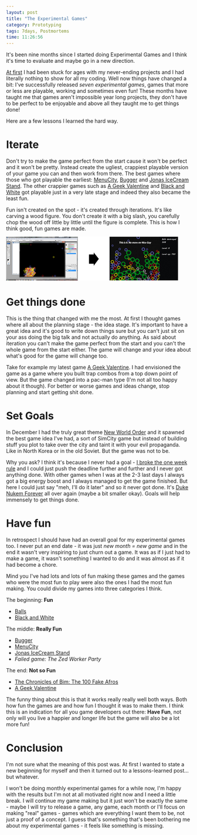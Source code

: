 ```yaml
---
layout: post
title: "The Experimental Games"
category: Prototyping
tags: 7days, Postmortems
time: 11:26:56
---
```


It's been nine months since I started doing Experimental Games and I think it's time to evaluate and maybe go in a new direction.

[At first](/blog/2009/07/21/the_first_worst_post) I had been stuck for ages with my never-ending projects and I had literally nothing to show for all my coding. Well now things have changed a bit: I've successfully released *seven experimental games*, games that more or less are playable, working and sometimes even fun! These months have taught me that games aren't impossible year long projects, they don't have to be perfect to be enjoyable and above all they taught me to get things done!

Here are a few lessons I learned the hard way.

# Iterate

Don't try to make the game perfect from the start cause it won't be perfect and it won't be pretty. Instead create the ugliest, crappiest playable version of your game you can and then work from there. The best games where those who got playable the earliest: [MenuCity](/blog/2009/10/13/menucity/), [Bugger](/blog/2009/09/20/bugger/) and [Jonas IceCream Stand](/blog/2009/11/25/jonas_icecream_stand/). The other crappier games such as [A Geek Valentine](/blog/2010/02/28/a_geek_valentine/) and [Black and White](/blog/2009/08/20/black_and_white/) got playable just in a very late stage and indeed they also became the least fun.

Fun isn't created on the spot - it's created through iterations. It's like carving a wood figure. You don't create it with a big slash, you carefully chop the wood off little by little until the figure is complete. This is how I think good, fun games are made.

![This quantum leap wasn't achieved with a big chop, but with many smaller ones](/images/games/balls-leap.png)

# Get things done

This is the thing that changed with me the most. At first I thought games where all about the planning stage - the idea stage. It's important to have a great idea and it's good to write down things sure but you can't just sit on your ass doing the big talk and not actually do anything. As said about iteration you can't make the game perfect from the start and you can't the whole game from the start either. The game will change and your idea about what's good for the game will change too. 

Take for example my latest game [A Geek Valentine](/blog/2010/02/28/a_geek_valentine/). I had envisioned the game as a game where you built trap combos from a top down point of view. But the game changed into a pac-man type (I'm not all too happy about it though). For better or worse games and ideas change, stop planning and start getting shit done.

# Set Goals

In December I had the truly great theme [New World Order](/blog/2009/12/04/december_theme_new_world_order) and it spawned the best game idea I've had, a sort of SimCity game but instead of building stuff you plot to take over the city and taint it with your evil propaganda. Like in North Korea or in the old Soviet. But the game was not to be.

Why you ask? I think it's because I never had a goal - [I broke the one week rule](/blog/2009/12/14/breaking_the_rule_of_three) and I could just push the deadline further and further and I never got anything done. With other games when I was at the 2-3 last days I always got a big energy boost and I always managed to get the game finished. But here I could just say "meh, I'll do it later" and so it never got done. It's [Duke Nukem Forever](http://www.wired.com/magazine/2009/12/fail_duke_nukem/all/1) all over again (maybe a bit smaller okay). Goals will help immensely to get things done.

# Have fun

In retrospect I should have had an overall goal for my experimental games too. I never put an end date - it was just *new month = new game* and in the end it wasn't very inspiring to just churn out a game. It was as if I just had to make a game, it wasn't something I wanted to do and it was almost as if it had become a chore.

Mind you I've had lots and lots of fun making these games and the games who were the most fun to play were also the ones I had the most fun making. You could divide my games into three categories I think.

The beginning: **Fun**

* [Balls](/blog/2009/08/01/balls/) 
* [Black and White](/blog/2009/08/20/black_and_white/)

The middle: **Really Fun**

* [Bugger](/blog/2009/09/20/bugger/)
* [MenuCity](/blog/2009/10/13/menucity/)
* [Jonas IceCream Stand](/blog/2009/11/25/jonas_icecream_stand/)
* *Failed game: The Zed Worker Party*

The end: **Not so Fun**

* [The Chronicles of Bim: The 100 Fake Afros](/blog/2010/01/16/the_chronicles_of_bim_the_100_fake_afros/)
* [A Geek Valentine](/blog/2010/02/28/a_geek_valentine/)

The funny thing about this is that it works really really well both ways. Both how fun the games are and how fun I thought it was to make them. I think this is an indication for all you game developers out there: **Have Fun**, not only will you live a happier and longer life but the game will also be a lot more fun!

# Conclusion

I'm not sure what the meaning of this post was. At first I wanted to state a new beginning for myself and then it turned out to a lessons-learned post... but whatever.

I won't be doing monthly experimental games for a while now, I'm happy with the results but I'm not at all motivated right now and I need a little break. I will continue my game making but it just won't be exactly the same - maybe I will try to release a game, any game, each month or I'll focus on making "real" games - games which are everything I want them to be, not just a proof of a concept. I guess that's something that's been bothering me about my experimental games - it feels like something is missing.

